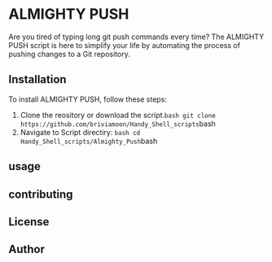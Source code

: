 # ALMIGHTY PUSH

Are you tired of typing long git push commands every time? The ALMIGHTY PUSH script is here to simplify your life by automating the process of pushing changes to a Git repository.

## Installation 

To install ALMIGHTY PUSH, follow these steps:
1. Clone the reository or download the script.```bash git clone https://github.com/briviamoon/Handy_Shell_scripts```bash
2. Navigate to Script directiry: ```bash cd Handy_Shell_scripts/Almighty_Push```bash
## usage
## contributing
## License
## Author
